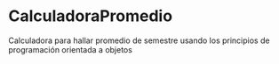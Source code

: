 # CalculadoraPromedio
Calculadora para hallar promedio de semestre usando los principios de programación orientada a objetos 
